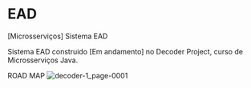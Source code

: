 # EAD
[Microsserviços] Sistema EAD

Sistema EAD construido [Em andamento] no Decoder Project, curso de Microsserviços Java.

ROAD MAP
![decoder-1_page-0001](https://github.com/DreitonWashington/EAD/assets/96394627/8b6cb952-24f3-49a0-a35d-f54bf12db9e7)

